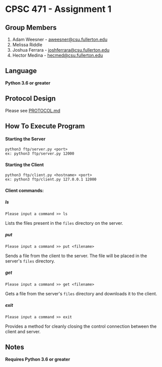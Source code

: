 # CPSC 471 - Assignment 1
## Group Members
1. Adam Weesner - aweesner@csu.fullerton.edu
2. Melissa Riddle
3. Joshua Ferrara - joshferrara@csu.fullerton.edu
4. Hector Medina - hecmed@csu.fullerton.edu

## Language

**Python 3.6 or greater**

## Protocol Design

Please see [PROTOCOL.md](./PROTOCOL.md)

## How To Execute Program

#### Starting the Server

```
python3 ftp/server.py <port>
ex: python3 ftp/server.py 12000
```

#### Starting the Client

```
python3 ftp/client.py <hostname> <port>
ex: python3 ftp/client.py 127.0.0.1 12000
```

#### Client commands:

##### ls

```
Please input a command >> ls
```

Lists the files present in the `files` directory on the server.

##### put

```
Please input a command >> put <filename>
```

Sends a file from the client to the server. The file will be placed in the server's `files` directory.

##### get

```
Please input a command >> get <filename>
```

Gets a file from the server's `files` directory and downloads it to the client.

##### exit

```
Please input a command >> exit
```

Provides a method for cleanly closing the control connection between the client and server.

## Notes

**Requires Python 3.6 or greater**
